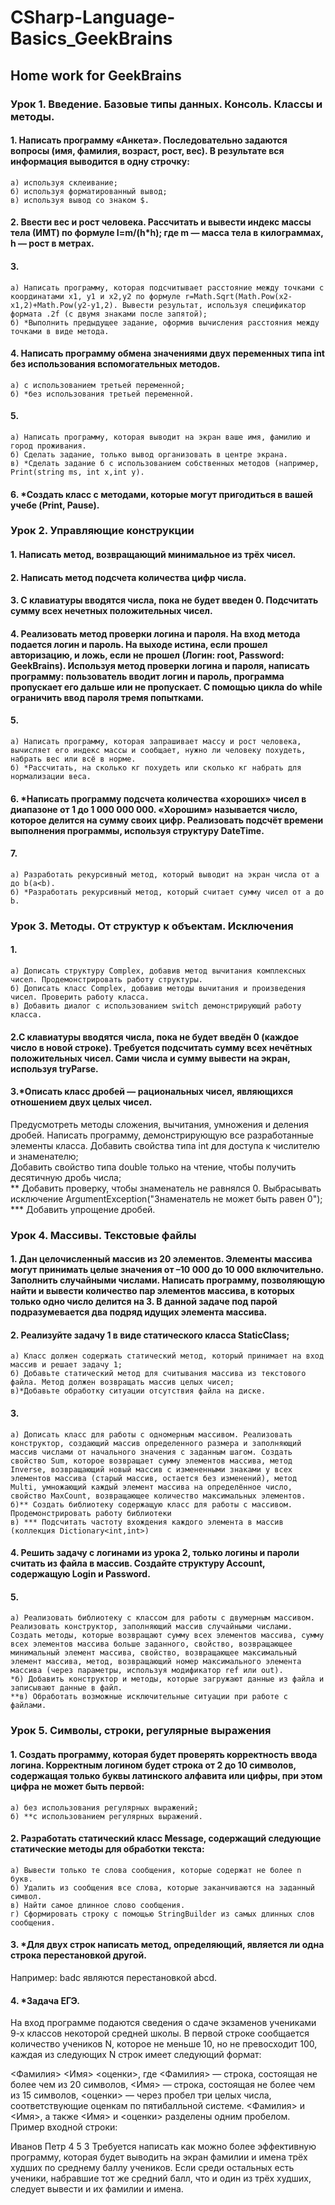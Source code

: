 # CSharp-Language-Basics_GeekBrains
## Home work for GeekBrains


### Урок 1. Введение. Базовые типы данных. Консоль. Классы и методы.

#### 1. Написать программу «Анкета». Последовательно задаются вопросы (имя, фамилия, возраст, рост, вес). В результате вся информация выводится в одну строчку:
    а) используя склеивание;  
    б) используя форматированный вывод;  
    в) используя вывод со знаком $.
#### 2. Ввести вес и рост человека. Рассчитать и вывести индекс массы тела (ИМТ) по формуле I=m/(h*h); где m — масса тела в килограммах, h — рост в метрах.
#### 3.
    а) Написать программу, которая подсчитывает расстояние между точками с координатами x1, y1 и x2,y2 по формуле r=Math.Sqrt(Math.Pow(x2-x1,2)+Math.Pow(y2-y1,2). Вывести результат, используя спецификатор формата .2f (с двумя знаками после запятой);
    б) *Выполнить предыдущее задание, оформив вычисления расстояния между точками в виде метода.
#### 4. Написать программу обмена значениями двух переменных типа int без использования вспомогательных методов.
    а) с использованием третьей переменной;
    б) *без использования третьей переменной.
#### 5.
    а) Написать программу, которая выводит на экран ваше имя, фамилию и город проживания.
    б) Сделать задание, только вывод организовать в центре экрана.
    в) *Сделать задание б с использованием собственных методов (например, Print(string ms, int x,int y).
#### 6. *Создать класс с методами, которые могут пригодиться в вашей учебе (Print, Pause).


### Урок 2. Управляющие конструкции

#### 1. Написать метод, возвращающий минимальное из трёх чисел.
#### 2. Написать метод подсчета количества цифр числа.
#### 3. С клавиатуры вводятся числа, пока не будет введен 0. Подсчитать сумму всех нечетных положительных чисел.
#### 4. Реализовать метод проверки логина и пароля. На вход метода подается логин и пароль. На выходе истина, если прошел авторизацию, и ложь, если не прошел (Логин: root, Password: GeekBrains). Используя метод проверки логина и пароля, написать программу: пользователь вводит логин и пароль, программа пропускает его дальше или не пропускает. С помощью цикла do while ограничить ввод пароля тремя попытками.
#### 5.
    а) Написать программу, которая запрашивает массу и рост человека, вычисляет его индекс массы и сообщает, нужно ли человеку похудеть, набрать вес или всё в норме.
    б) *Рассчитать, на сколько кг похудеть или сколько кг набрать для нормализации веса.
#### 6. *Написать программу подсчета количества «хороших» чисел в диапазоне от 1 до 1 000 000 000. «Хорошим» называется число, которое делится на сумму своих цифр. Реализовать подсчёт времени выполнения программы, используя структуру DateTime.
#### 7.
    a) Разработать рекурсивный метод, который выводит на экран числа от a до b(a<b).
    б) *Разработать рекурсивный метод, который считает сумму чисел от a до b.


### Урок 3. Методы. От структур к объектам. Исключения

#### 1.
    а) Дописать структуру Complex, добавив метод вычитания комплексных чисел. Продемонстрировать работу структуры.
    б) Дописать класс Complex, добавив методы вычитания и произведения чисел. Проверить работу класса.
    в) Добавить диалог с использованием switch демонстрирующий работу класса.
#### 2.С клавиатуры вводятся числа, пока не будет введён 0 (каждое число в новой строке). Требуется подсчитать сумму всех нечётных положительных чисел. Сами числа и сумму вывести на экран, используя tryParse.
#### 3.*Описать класс дробей — рациональных чисел, являющихся отношением двух целых чисел.
Предусмотреть методы сложения, вычитания, умножения и деления дробей. Написать программу, демонстрирующую все разработанные элементы класса. Добавить свойства типа int для доступа к числителю и знаменателю;  
Добавить свойство типа double только на чтение, чтобы получить десятичную дробь числа;  
** Добавить проверку, чтобы знаменатель не равнялся 0. Выбрасывать исключение ArgumentException("Знаменатель не может быть равен 0");  
*** Добавить упрощение дробей.


### Урок 4. Массивы. Текстовые файлы

#### 1. Дан целочисленный массив из 20 элементов. Элементы массива могут принимать целые значения от –10 000 до 10 000 включительно. Заполнить случайными числами. Написать программу, позволяющую найти и вывести количество пар элементов массива, в которых только одно число делится на 3. В данной задаче под парой подразумевается два подряд идущих элемента массива.
#### 2. Реализуйте задачу 1 в виде статического класса StaticClass;
    а) Класс должен содержать статический метод, который принимает на вход массив и решает задачу 1;
    б) Добавьте статический метод для считывания массива из текстового файла. Метод должен возвращать массив целых чисел;
    в)*Добавьте обработку ситуации отсутствия файла на диске.
#### 3.
    а) Дописать класс для работы с одномерным массивом. Реализовать конструктор, создающий массив определенного размера и заполняющий массив числами от начального значения с заданным шагом. Создать свойство Sum, которое возвращает сумму элементов массива, метод Inverse, возвращающий новый массив с измененными знаками у всех элементов массива (старый массив, остается без изменений), метод Multi, умножающий каждый элемент массива на определённое число, свойство MaxCount, возвращающее количество максимальных элементов.
    б)** Создать библиотеку содержащую класс для работы с массивом. Продемонстрировать работу библиотеки
    в) *** Подсчитать частоту вхождения каждого элемента в массив (коллекция Dictionary<int,int>)
#### 4. Решить задачу с логинами из урока 2, только логины и пароли считать из файла в массив. Создайте структуру Account, содержащую Login и Password.
#### 5.
    а) Реализовать библиотеку с классом для работы с двумерным массивом. Реализовать конструктор, заполняющий массив случайными числами. Создать методы, которые возвращают сумму всех элементов массива, сумму всех элементов массива больше заданного, свойство, возвращающее минимальный элемент массива, свойство, возвращающее максимальный элемент массива, метод, возвращающий номер максимального элемента массива (через параметры, используя модификатор ref или out).
    *б) Добавить конструктор и методы, которые загружают данные из файла и записывают данные в файл.
    **в) Обработать возможные исключительные ситуации при работе с файлами.


### Урок 5. Символы, строки, регулярные выражения

#### 1. Создать программу, которая будет проверять корректность ввода логина. Корректным логином будет строка от 2 до 10 символов, содержащая только буквы латинского алфавита или цифры, при этом цифра не может быть первой:
    а) без использования регулярных выражений;
    б) **с использованием регулярных выражений.
#### 2. Разработать статический класс Message, содержащий следующие статические методы для обработки текста:
    а) Вывести только те слова сообщения, которые содержат не более n букв.
    б) Удалить из сообщения все слова, которые заканчиваются на заданный символ.
    в) Найти самое длинное слово сообщения.
    г) Сформировать строку с помощью StringBuilder из самых длинных слов сообщения.
#### 3. *Для двух строк написать метод, определяющий, является ли одна строка перестановкой другой.
Например: badc являются перестановкой abcd.
#### 4. *Задача ЕГЭ.
На вход программе подаются сведения о сдаче экзаменов учениками 9-х классов некоторой средней школы. В первой строке сообщается количество учеников N, которое не меньше 10, но не превосходит 100, каждая из следующих N строк имеет следующий формат:

<Фамилия> <Имя> <оценки>,
где <Фамилия> — строка, состоящая не более чем из 20 символов, <Имя> — строка, состоящая не более чем из 15 символов, <оценки> — через пробел три целых числа, соответствующие оценкам по пятибалльной системе. <Фамилия> и <Имя>, а также <Имя> и <оценки> разделены одним пробелом. Пример входной строки:

Иванов Петр 4 5 3
Требуется написать как можно более эффективную программу, которая будет выводить на экран фамилии и имена трёх худших по среднему баллу учеников. Если среди остальных есть ученики, набравшие тот же средний балл, что и один из трёх худших, следует вывести и их фамилии и имена.
